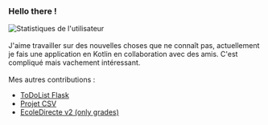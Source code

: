 ### Hello there !


![Statistiques de l'utilisateur](https://github-readme-stats.vercel.app/api?username=ashokaas&show_icons=true&count_private=true)
<br><br>
J'aime travailler sur des nouvelles choses que ne connaît pas, actuellement je fais une application en Kotlin en collaboration avec des amis. C'est compliqué mais vachement intéressant.
<br><br>Mes autres contributions :
- <a href="https://github.com/Holo795/ToDoList_NSI">ToDoList Flask</a>
- <a href="https://github.com/viciscat/nsi_projetcsv">Projet CSV</a>
- <a href="https://github.com/viciscat/ecoledirecte-v2">EcoleDirecte v2 (only grades)</a>
